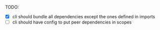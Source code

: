 TODO:
- [x] cli should bundle all dependencies except the ones defined in imports
- [ ] cli should have config to put peer dependencies in scopes